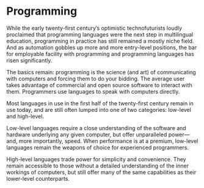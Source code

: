 # Programming

While the early twenty-first century’s optimistic technofuturists loudly proclaimed that programming languages were the next step in multilingual education, programming in practice has still remained a mostly niche field. And as automation gobbles up more and more entry-level positions, the bar for employable facility with programming and programming languages has risen significantly.

The basics remain: programming is the science (and art) of communicating with computers and forcing them to do your bidding. The average user takes advantage of commercial and open source software to interact with them. Programmers use languages to speak with computers directly.

Most languages in use in the first half of the twenty-first century remain in use today, and are still often lumped into one of two categories: low-level and high-level.

Low-level languages require a close understanding of the software and hardware underlying any given computer, but offer unparalleled power—and, more importantly, speed. When performance is at a premium, low-level languages remain the weapons of choice for experienced programmers.

High-level languages trade power for simplicity and convenience. They remain accessible to those without a detailed understanding of the inner workings of computers, but still offer many of the same capabilities as their lower-level counterparts.
